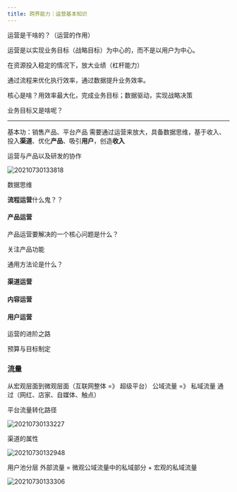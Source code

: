 ```yaml
---
title: 跨界能力｜运营基本知识
---
```

运营是干啥的？（运营的作用）

运营是以实现业务目标（战略目标）为中心的，而不是以用户为中心。

在资源投入稳定的情况下，放大业绩（杠杆能力）

通过流程来优化执行效率，通过数据提升业务效率。

核心是啥？用效率最大化，完成业务目标；数据驱动，实现战略决策

业务目标又是啥呢？

---

基本功：销售产品、平台产品
需要通过运营来放大，具备数据思维，基于收入、投入**渠道**、优化**产品**、吸引**用户**，创造**收入**

运营与产品以及研发的协作

![20210730133818](http://cdn.b5mang.com/20210730133818.png)

数据思维

**流程运营**什么鬼？？

#### 产品运营

产品运营要解决的一个核心问题是什么？

关注产品功能

通用方法论是什么？

#### 渠道运营

#### 内容运营

#### 用户运营

运营的进阶之路

预算与目标制定

### 流量

从宏观层面到微观层面（互联网整体 =》 超级平台）
公域流量 =》 私域流量
通过（网红、店家、自媒体、触点）

平台流量转化路径

![20210730133227](http://cdn.b5mang.com/20210730133227.png)

渠道的属性

![20210730132948](http://cdn.b5mang.com/20210730132948.png)

用户池分层
外部流量 = 微观公域流量中的私域部分 + 宏观的私域流量
 
![20210730133306](http://cdn.b5mang.com/20210730133306.png)
